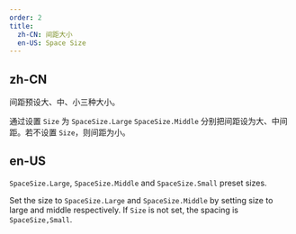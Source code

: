 ```yaml
---
order: 2
title:
  zh-CN: 间距大小
  en-US: Space Size
---
```


## zh-CN

间距预设大、中、小三种大小。

通过设置 `Size` 为 `SpaceSize.Large` `SpaceSize.Middle` 分别把间距设为大、中间距。若不设置 `Size`，则间距为小。

## en-US

`SpaceSize.Large`, `SpaceSize.Middle` and `SpaceSize.Small` preset sizes.

Set the size to `SpaceSize.Large` and `SpaceSize.Middle` by setting size to large and middle respectively. If `Size` is not set, the spacing is `SpaceSize,Small`.
